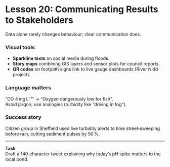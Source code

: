 # Lesson 20: Communicating Results to Stakeholders

Data alone rarely changes behaviour; clear communication does.

### Visual tools
* **Sparkline texts** on social media during floods.  
* **Story maps** combining GIS layers and sensor plots for council reports.  
* **QR codes** on footpath signs link to live gauge dashboards (River Nidd project).

### Language matters
“DO 4 mg L⁻¹” → “Oxygen dangerously low for fish”.  
Avoid jargon; use analogies (turbidity like “driving in fog”).

### Success story
Citizen group in Sheffield used live turbidity alerts to time street‑sweeping before rain, cutting sediment pulses by 50 %.

---

**Task**  
Draft a 140‑character tweet explaining why today’s pH spike matters to the local pond.

